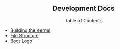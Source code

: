 <h2 align="center">Development Docs</h2>

<p align="center">Table of Contents</p>

* [Building the Kernel](KERNEL.md)
* [File Structure](FILE_STRUCTURE.md)
* [Boot Logo](BOOTLOGO.md)